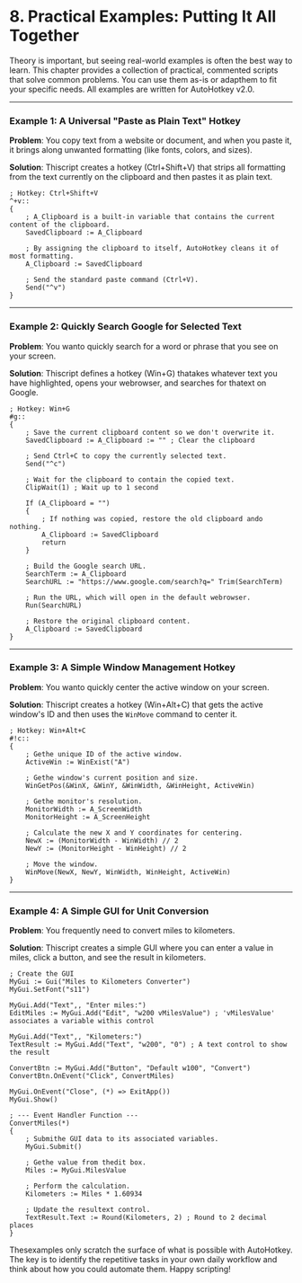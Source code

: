 # 8. Practical Examples: Putting It All Together

Theory is important, but seeing real-world examples is often the best way to learn. This chapter provides a collection of practical, commented scripts that solve common problems. You can use them as-is or adapthem to fit your specific needs. All examples are written for AutoHotkey v2.0.

--- 

### Example 1: A Universal "Paste as Plain Text" Hotkey

**Problem**: You copy text from a website or document, and when you paste it, it brings along unwanted formatting (like fonts, colors, and sizes).

**Solution**: Thiscript creates a hotkey (Ctrl+Shift+V) that strips all formatting from the text currently on the clipboard and then pastes it as plain text.

```autohotkey
; Hotkey: Ctrl+Shift+V
^+v::
{
    ; A_Clipboard is a built-in variable that contains the current content of the clipboard.
    SavedClipboard := A_Clipboard
    
    ; By assigning the clipboard to itself, AutoHotkey cleans it of most formatting.
    A_Clipboard := SavedClipboard
    
    ; Send the standard paste command (Ctrl+V).
    Send("^v")
}
```

--- 

### Example 2: Quickly Search Google for Selected Text

**Problem**: You wanto quickly search for a word or phrase that you see on your screen.

**Solution**: Thiscript defines a hotkey (Win+G) thatakes whatever text you have highlighted, opens your webrowser, and searches for thatext on Google.

```autohotkey
; Hotkey: Win+G
#g::
{
    ; Save the current clipboard content so we don't overwrite it.
    SavedClipboard := A_Clipboard := "" ; Clear the clipboard
    
    ; Send Ctrl+C to copy the currently selected text.
    Send("^c")
    
    ; Wait for the clipboard to contain the copied text.
    ClipWait(1) ; Wait up to 1 second
    
    If (A_Clipboard = "")
    {
        ; If nothing was copied, restore the old clipboard ando nothing.
        A_Clipboard := SavedClipboard
        return
    }
    
    ; Build the Google search URL.
    SearchTerm := A_Clipboard
    SearchURL := "https://www.google.com/search?q=" Trim(SearchTerm)
    
    ; Run the URL, which will open in the default webrowser.
    Run(SearchURL)
    
    ; Restore the original clipboard content.
    A_Clipboard := SavedClipboard
}
```

--- 

### Example 3: A Simple Window Management Hotkey

**Problem**: You wanto quickly center the active window on your screen.

**Solution**: Thiscript creates a hotkey (Win+Alt+C) that gets the active window's ID and then uses the `WinMove` command to center it.

```autohotkey
; Hotkey: Win+Alt+C
#!c::
{
    ; Gethe unique ID of the active window.
    ActiveWin := WinExist("A")
    
    ; Gethe window's current position and size.
    WinGetPos(&WinX, &WinY, &WinWidth, &WinHeight, ActiveWin)
    
    ; Gethe monitor's resolution.
    MonitorWidth := A_ScreenWidth
    MonitorHeight := A_ScreenHeight
    
    ; Calculate the new X and Y coordinates for centering.
    NewX := (MonitorWidth - WinWidth) // 2
    NewY := (MonitorHeight - WinHeight) // 2
    
    ; Move the window.
    WinMove(NewX, NewY, WinWidth, WinHeight, ActiveWin)
}
```

--- 

### Example 4: A Simple GUI for Unit Conversion

**Problem**: You frequently need to convert miles to kilometers.

**Solution**: Thiscript creates a simple GUI where you can enter a value in miles, click a button, and see the result in kilometers.

```autohotkey
; Create the GUI
MyGui := Gui("Miles to Kilometers Converter")
MyGui.SetFont("s11")

MyGui.Add("Text",, "Enter miles:")
EditMiles := MyGui.Add("Edit", "w200 vMilesValue") ; 'vMilesValue' associates a variable withis control

MyGui.Add("Text",, "Kilometers:")
TextResult := MyGui.Add("Text", "w200", "0") ; A text control to show the result

ConvertBtn := MyGui.Add("Button", "Default w100", "Convert")
ConvertBtn.OnEvent("Click", ConvertMiles)

MyGui.OnEvent("Close", (*) => ExitApp())
MyGui.Show()

; --- Event Handler Function ---
ConvertMiles(*)
{
    ; Submithe GUI data to its associated variables.
    MyGui.Submit()
    
    ; Gethe value from thedit box.
    Miles := MyGui.MilesValue
    
    ; Perform the calculation.
    Kilometers := Miles * 1.60934
    
    ; Update the resultext control.
    TextResult.Text := Round(Kilometers, 2) ; Round to 2 decimal places
}
```

Thesexamples only scratch the surface of what is possible with AutoHotkey. The key is to identify the repetitive tasks in your own daily workflow and think about how you could automate them. Happy scripting!



